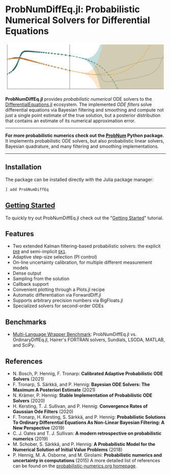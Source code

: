 # ProbNumDiffEq.jl: Probabilistic Numerical Solvers for Differential Equations


![Banner](../../examples/banner.svg)


__ProbNumDiffEq.jl__ provides _probabilistic numerical_ ODE solvers to the
[DifferentialEquations.jl](https://docs.sciml.ai/stable/) ecosystem.
The implemented _ODE filters_ solve differential equations via Bayesian filtering and smoothing and compute not just a single point estimate of the true solution, but a posterior distribution that contains an estimate of its numerical approximation error.


---

__For more probabilistic numerics check out the [ProbNum](https://www.probabilistic-numerics.org/en/latest/) Python package.__
It implements probabilistic ODE solvers, but also probabilistic linear solvers, Bayesian quadrature, and many filtering and smoothing implementations.

---


## Installation
The package can be installed directly with the Julia package manager:
```julia
] add ProbNumDiffEq
```

## [Getting Started](@ref)
To quickly try out ProbNumDiffEq.jl check out the "[Getting Started](@ref)" tutorial.


## Features
- Two extended Kalman filtering-based probabilistic solvers: the explicit [`EK0`](@ref) and semi-implicit [`EK1`](@ref).
- Adaptive step-size selection (PI control)
- On-line uncertainty calibration, for multiple different measurement models
- Dense output
- Sampling from the solution
- Callback support
- Convenient plotting through a Plots.jl recipe
- Automatic differentiation via ForwardDiff.jl
- Supports arbitrary precision numbers via BigFloats.jl
- Specialized solvers for second-order ODEs

## Benchmarks
- [Multi-Language Wrapper Benchmark](https://github.com/nathanaelbosch/ProbNumDiffEq.jl/blob/benchmarks/benchmarks/multi-language-benchmark.ipynb):
  ProbNumDiffEq.jl vs. OrdinaryDiffEq.jl, Hairer's FORTRAN solvers, Sundials, LSODA, MATLAB, and SciPy.

## References
- N. Bosch, P. Hennig, F. Tronarp: **Calibrated Adaptive Probabilistic ODE Solvers** (2021)
- F. Tronarp, S. Särkkä, and P. Hennig: **Bayesian ODE Solvers: The Maximum A Posteriori Estimate** (2021)
- N. Krämer, P. Hennig: **Stable Implementation of Probabilistic ODE Solvers** (2020)
- H. Kersting, T. J. Sullivan, and P. Hennig: **Convergence Rates of Gaussian Ode Filters** (2020)
- F. Tronarp, H. Kersting, S. Särkkä, and P. Hennig: **Probabilistic Solutions To Ordinary Differential Equations As Non-Linear Bayesian Filtering: A New Perspective** (2019)
- C. J. Oates and T. J. Sullivan: **A modern retrospective on probabilistic numerics** (2019)
- M. Schober, S. Särkkä, and P. Hennig: **A Probabilistic Model for the Numerical Solution of Initial Value Problems** (2018)
- P. Hennig, M. A. Osborne, and M. Girolami: **Probabilistic numerics and uncertainty in computations** (2015)
A more detailed list of references can be found on the [probabilistic-numerics.org homepage](http://probabilistic-numerics.org/en/latest/research.html).
